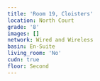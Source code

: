 ```yaml
---
title: 'Room 19, Cloisters'
location: North Court
grade: '8'
images: []
network: Wired and Wireless
basin: En-Suite
living_room: 'No'
cudn: true
floor: Second
---
```


